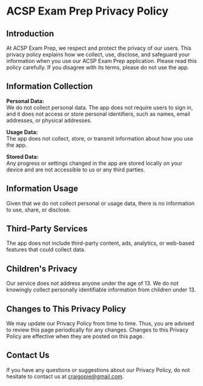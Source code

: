 # ACSP Exam Prep Privacy Policy

## Introduction

At ACSP Exam Prep, we respect and protect the privacy of our users. This privacy policy explains how we collect, use, disclose, and safeguard your information when you use our ACSP Exam Prep application. Please read this policy carefully. If you disagree with its terms, please do not use the app.

## Information Collection

**Personal Data:**  
We do not collect personal data. The app does not require users to sign in, and it does not access or store personal identifiers, such as names, email addresses, or physical addresses.

**Usage Data:**  
The app does not collect, store, or transmit information about how you use the app.

**Stored Data:**  
Any progress or settings changed in the app are stored locally on your device and are not accessible to us or any third parties.

## Information Usage

Given that we do not collect personal or usage data, there is no information to use, share, or disclose.

## Third-Party Services

The app does not include third-party content, ads, analytics, or web-based features that could collect data.

## Children's Privacy

Our service does not address anyone under the age of 13. We do not knowingly collect personally identifiable information from children under 13.

## Changes to This Privacy Policy

We may update our Privacy Policy from time to time. Thus, you are advised to review this page periodically for any changes. Changes to this Privacy Policy are effective when they are posted on this page.

## Contact Us

If you have any questions or suggestions about our Privacy Policy, do not hesitate to contact us at craigopie@gmail.com.
